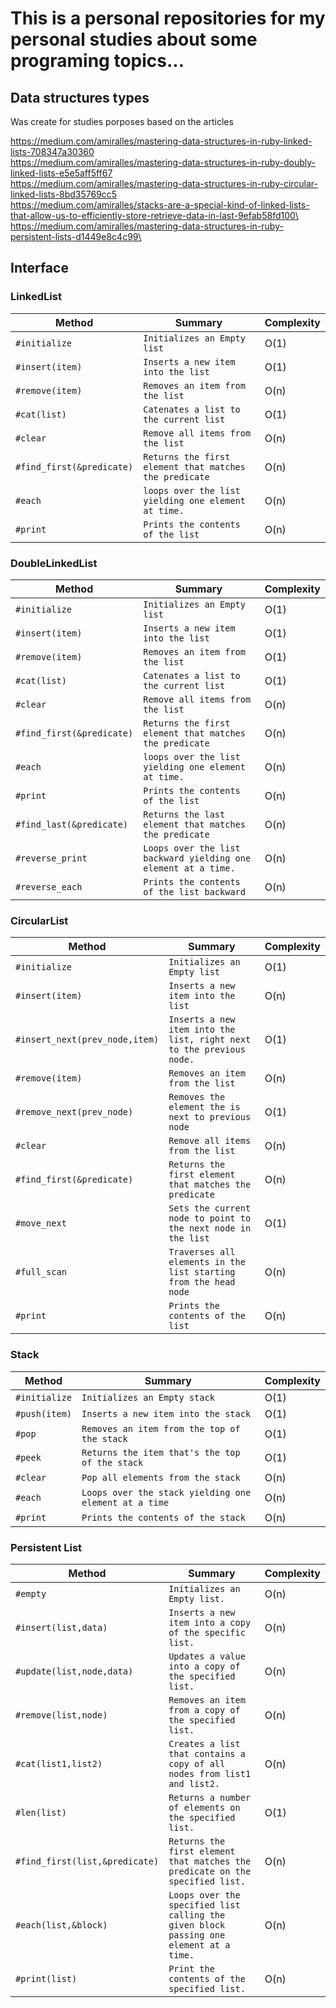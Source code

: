 # This is a personal repositories for my personal studies about some programing topics...

## Data structures types
Was create for studies porposes based on the articles

https://medium.com/amiralles/mastering-data-structures-in-ruby-linked-lists-708347a30360 \
https://medium.com/amiralles/mastering-data-structures-in-ruby-doubly-linked-lists-e5e5aff5ff67 \
https://medium.com/amiralles/mastering-data-structures-in-ruby-circular-linked-lists-8bd35769cc5 \
https://medium.com/amiralles/stacks-are-a-special-kind-of-linked-lists-that-allow-us-to-efficiently-store-retrieve-data-in-last-9efab58fd100\
https://medium.com/amiralles/mastering-data-structures-in-ruby-persistent-lists-d1449e8c4c99\


## Interface

### LinkedList

| Method | Summary | Complexity |
| ------ | ------- |-----------|
|`#initialize`|`Initializes an Empty list`|O(1)|
|`#insert(item)`|`Inserts a new item into the list`|O(1)|
|`#remove(item)`|`Removes an item from the list`|O(n)|
|`#cat(list)`|`Catenates a list to the current list`|O(1)|
|`#clear`|`Remove all items from the list`|O(n)|
|`#find_first(&predicate)`|`Returns the first element that matches the predicate`|O(n)|
|`#each`|`loops over the list yielding one element at time.`|O(n)|
|`#print`|`Prints the contents of the list`|O(n)|

### DoubleLinkedList

| Method | Summary | Complexity |
| ------ | ------- |-----------|
|`#initialize`|`Initializes an Empty list`|O(1)|
|`#insert(item)`|`Inserts a new item into the list`|O(1)|
|`#remove(item)`|`Removes an item from the list`|O(1)|
|`#cat(list)`|`Catenates a list to the current list`|O(1)|
|`#clear`|`Remove all items from the list`|O(n)|
|`#find_first(&predicate)`|`Returns the first element that matches the predicate`|O(n)|
|`#each`|`loops over the list yielding one element at time.`|O(n)|
|`#print`|`Prints the contents of the list`|O(n)|
|`#find_last(&predicate)`|`Returns the last element that matches the predicate`|O(n)|
|`#reverse_print`|`Loops over the list backward yielding one element at a time.`|O(n)|
|`#reverse_each`|`Prints the contents of the list backward`|O(n)|


### CircularList

| Method | Summary | Complexity |
| ------ | ------- |-----------|
|`#initialize`|`Initializes an Empty list`|O(1)|
|`#insert(item)`|`Inserts a new item into the list`|O(n)|
|`#insert_next(prev_node,item)`|`Inserts a new item into the list, right next to the previous node.`|O(1)|
|`#remove(item)`|`Removes an item from the list`|O(n)|
|`#remove_next(prev_node)`|`Removes the element the is next to previous node`|O(1)|
|`#clear`|`Remove all items from the list`|O(n)|
|`#find_first(&predicate)`|`Returns the first element that matches the predicate`|O(n)|
|`#move_next`|`Sets the current node to point to the next node in the list`|O(1)|
|`#full_scan`|`Traverses all elements in the list starting from the head node`|O(n)|
|`#print`|`Prints the contents of the list`|O(n)|

### Stack

| Method | Summary | Complexity |
| ------ | ------- |-----------|
|`#initialize`|`Initializes an Empty stack`|O(1)|
|`#push(item)`|`Inserts a new item into the stack`|O(1)|
|`#pop`|`Removes an item from the top of the stack`|O(1)|
|`#peek`|`Returns the item that's the top of the stack`|O(1)|
|`#clear`|`Pop all elements from the stack`|O(n)|
|`#each`|`Loops over the stack yielding one element at a time`|O(n)|
|`#print`|`Prints the contents of the stack`|O(n)|


### Persistent List

| Method | Summary | Complexity |
| ------ | ------- |-----------|
|`#empty`|`Initializes an Empty list.`|O(n)|
|`#insert(list,data)`|`Inserts a new item into a copy of the specific list.`|O(n)|
|`#update(list,node,data)`|`Updates a value into a copy of the specified list.`|O(n)|
|`#remove(list,node)`|`Removes an item from a copy of the specified list.`|O(n)|
|`#cat(list1,list2)`|`Creates a list that contains a copy of all nodes from list1 and list2.`|O(n)|
|`#len(list)`|`Returns a number of elements on the specified list.`|O(1)|
|`#find_first(list,&predicate)`|`Returns the first element that matches the predicate on the specified list.`|O(n)|
|`#each(list,&block)`|`Loops over the specified list calling the given block passing one element at a time.`|O(n)|
|`#print(list)`|`Print the contents of the specified list.`|O(n)|
